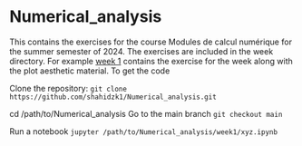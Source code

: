 # Numerical_analysis
This contains the exercises for the course Modules de calcul numérique for the summer semester of 2024. The exercises are included in the week directory. For example [week 1](https://github.com/shahidzk1/Numerical_analysis/tree/main/week1) contains the exercise for the week along with the plot aesthetic material.
To get the code 

Clone the repository:
      ```
      git clone https://github.com/shahidzk1/Numerical_analysis.git
      ```

cd /path/to/Numerical_analysis
Go to the main branch
      ```
      git checkout main
      ```
      
Run a notebook
      ```
      jupyter /path/to/Numerical_analysis/week1/xyz.ipynb
      ```
